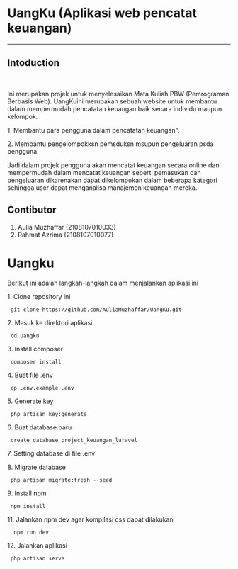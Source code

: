 # UangKu (Aplikasi web pencatat keuangan)
---
## Intoduction
<br>
<p>Ini merupakan projek untuk menyelesaikan Mata Kuliah PBW (Pemrograman Berbasis Web). UangKuini merupakan sebuah website untuk membantu dalam mempermudah pencatatan keuangan baik secara individu maupun kelompok.</p>

<p>1. Membantu para pengguna dalam pencatatan keuangan".
</p>2. Membantu pengelompokksn pemsduksn msupun pengeluaran psda pengguna.
</p>
    <p>Jadi dalam projek pengguna akan mencatat keuangan secara online dan mempermudah dalam mencatat keuangan seperti pemasukan dan pengeluaran dikarenakan dapat dikelompokan dalam beberapa kategori sehingga user dapat menganalisa manajemen keuangan mereka.</p>
  
## Contibutor
1. Aulia Muzhaffar (2108107010033)
2. Rahmat Azrima (2108107010077)

# Uangku


<p> Berikut ini adalah langkah-langkah dalam menjalankan aplikasi ini </p>

<p> 1. Clone repository ini </p>
<pre><code> git clone https://github.com/AuliaMuzhaffar/UangKu.git</pre></code>

<p> 2. Masuk ke direktori aplikasi </p>
<pre><code> cd Uangku </pre></code>

<p> 3. Install composer </p>
<pre><code> composer install </pre></code>

<p> 4. Buat file .env </p>
<pre><code> cp .env.example .env </pre></code>

<p> 5. Generate key </p>
<pre><code> php artisan key:generate </pre></code>

<p> 6. Buat database baru </p>
<pre><code> create database project_keuangan_laravel </pre></code>

<p> 7. Setting database di file .env </p>
<!-- samakan nama databese anda dengan nama database di file env -->

<p> 8. Migrate database </p>
<pre><code> php artisan migrate:fresh --seed </pre></code>

<p> 9. Install npm </p>
<pre><code> npm install </pre></code>

<p> 11. Jalankan npm dev agar kompilasi css dapat dilakukan </p>
<pre><code>  npm run dev  </pre></code>

<p> 12. Jalankan aplikasi </p>
<pre><code> php artisan serve </pre></code>

